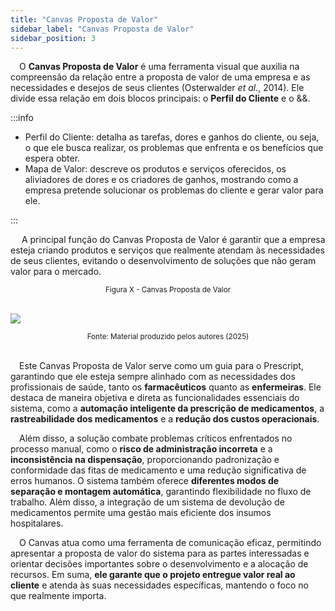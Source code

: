 ```yaml
---
title: "Canvas Proposta de Valor"
sidebar_label: "Canvas Proposta de Valor"
sidebar_position: 3
---
```




&emsp;O **Canvas Proposta de Valor** é uma ferramenta visual que auxilia na compreensão da relação entre a proposta de valor de uma empresa e as necessidades e desejos de seus clientes (Osterwalder _et al._, 2014). Ele divide essa relação em dois blocos principais: o **Perfil do Cliente** e o &&.

:::info
<ul>
<li>Perfil do Cliente: detalha as tarefas, dores e ganhos do cliente, ou seja, o que ele busca realizar, os problemas que enfrenta e os benefícios que espera obter.</li>
<li>Mapa de Valor: descreve os produtos e serviços oferecidos, os aliviadores de dores e os criadores de ganhos, mostrando como a empresa pretende solucionar os problemas do cliente e gerar valor para ele.</li>
</ul>
:::

&emsp; A principal função do Canvas Proposta de Valor é garantir que a empresa esteja criando produtos e serviços que realmente atendam às necessidades de seus clientes, evitando o desenvolvimento de soluções que não geram valor para o mercado.
<br/>

<div align='center'>
<sub>Figura X - Canvas Proposta de Valor</sub>
</div><br/>

<img src="/img/canvas_proposta_valor.png"/><br/>

<div align ='center'>
<sup>Fonte: Material produzido pelos autores (2025)</sup>
</div><br/>

&emsp;Este Canvas Proposta de Valor serve como um guia para o Prescript, garantindo que ele esteja sempre alinhado com as necessidades dos profissionais de saúde, tanto os **farmacêuticos** quanto as **enfermeiras**. Ele destaca de maneira objetiva e direta as funcionalidades essenciais do sistema, como a **automação inteligente da prescrição de medicamentos**, a **rastreabilidade dos medicamentos** e a **redução dos custos operacionais**.

&emsp;Além disso, a solução combate problemas críticos enfrentados no processo manual, como o **risco de administração incorreta** e a **inconsistência na dispensação**, proporcionando padronização e conformidade das fitas de medicamento e uma redução significativa de erros humanos. O sistema também oferece **diferentes modos de separação e montagem automática**, garantindo flexibilidade no fluxo de trabalho. Além disso, a integração de um sistema de devolução de medicamentos permite uma gestão mais eficiente dos insumos hospitalares.

&emsp;O Canvas atua como uma ferramenta de comunicação eficaz, permitindo apresentar a proposta de valor do sistema para as partes interessadas e orientar decisões importantes sobre o desenvolvimento e a alocação de recursos. Em suma, **ele garante que o projeto entregue valor real ao cliente** e atenda às suas necessidades específicas, mantendo o foco no que realmente importa.
